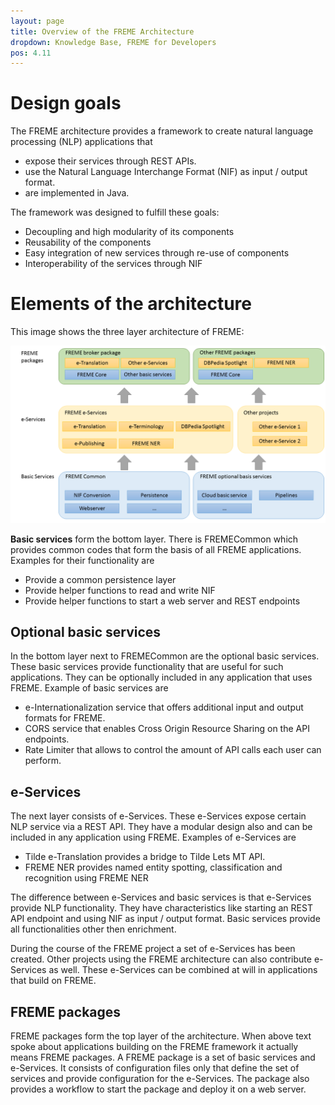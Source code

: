 ```yaml
---
layout: page
title: Overview of the FREME Architecture
dropdown: Knowledge Base, FREME for Developers
pos: 4.11
---
```


# Design goals

The FREME architecture provides a framework to create natural language processing (NLP) applications that

* expose their services through REST APIs.
* use the Natural Language Interchange Format (NIF) as input / output format.
* are implemented in Java.

The framework was designed to fulfill these goals:

* Decoupling and high modularity of its components
* Reusability of the components
* Easy integration of new services through re-use of components
* Interoperability of the services through NIF

# Elements of the architecture

This image shows the three layer architecture of FREME:

![](https://github.com/freme-project/Documentation/blob/master/img/freme-architecture.PNG)

**Basic services** form the bottom layer. There is FREMECommon which provides common codes that form the basis of all FREME applications. Examples for their functionality are

* Provide a common persistence layer
* Provide helper functions to read and write NIF
* Provide helper functions to start a web server and REST endpoints

## Optional basic services

In the bottom layer next to FREMECommon are the optional basic services. These basic services provide functionality that are useful for such applications. They can be optionally included in any application that uses FREME. Example of basic services are

* e-Internationalization service that offers additional input and output formats for FREME.
* CORS service that enables Cross Origin Resource Sharing on the API endpoints.
* Rate Limiter that allows to control the amount of API calls each user can perform.

## e-Services

The next layer consists of e-Services. These e-Services expose certain NLP service via a REST API. They have a modular design also and can be included in any application using FREME. Examples of e-Services are

* Tilde e-Translation provides a bridge to Tilde Lets MT API.
* FREME NER provides named entity spotting, classification and recognition using FREME NER

The difference between e-Services and basic services is that e-Services provide NLP functionality. They have characteristics like starting an REST API endpoint and using NIF as input / output format. Basic services provide all functionalities other then enrichment.

During the course of the FREME project a set of e-Services has been created. Other projects using the FREME architecture can also contribute e-Services as well. These e-Services can be combined at will in applications that build on FREME.

## FREME packages

FREME packages form the top layer of the architecture. When above text spoke about applications building on the FREME framework it actually means FREME packages. A FREME package is a set of basic services and e-Services. It consists of configuration files only that define the set of services and provide configuration for the e-Services. The package also provides a workflow to start the package and deploy it on a web server.
